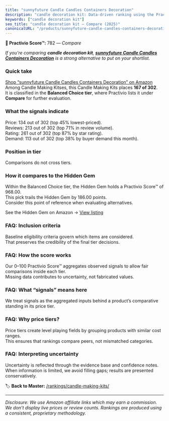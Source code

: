 ```yaml
---
title: "sunnyfuture Candle Candles Containers Decoration"
description: "candle decoration kit: Data-driven ranking using the Practivio Score™. Positioned by quality, value, demand, findability, momentum."
keywords: ["candle decoration kit"]
seo_title: "candle decoration kit — Compare (2025)"
canonicalURL: "/products/sunnyfuture-candle-candles-containers-decoration-B0DSZ4VSQ4/"
---
```


**🛒 Practivio Score™:** 782 — _Compare_


*If you're comparing **candle decoration kit**, **[sunnyfuture Candle Candles Containers Decoration](https://www.amazon.com/dp/B0DSZ4VSQ4?tag=practivio-20)** is a strong alternative to put on your shortlist.*
### Quick take
[Shop “sunnyfuture Candle Candles Containers Decoration” on Amazon](https://www.amazon.com/dp/B0DSZ4VSQ4?tag=practivio-20)
Among Candle Making Kitses, this Candle Making Kits places **167 of 302**.  
It is classified in the **Balanced Choice tier**, where Practivio lists it under **Compare** for further evaluation.

### What the signals indicate
Price: 134 out of 302 (top 45% lowest-priced).  
Reviews: 213 out of 302 (top 71% in review volume).  
Rating: 261 out of 302 (top 87% by star rating).  
Demand: 113 out of 302 (top 38% by buyer demand this month).

### Position in tier
Comparisons do not cross tiers.

### How it compares to the Hidden Gem
Within the Balanced Choice tier, the Hidden Gem holds a Practivio Score™ of 968.00.  
This pick trails the Hidden Gem by 186.00 points.  
Consider this point of reference when evaluating alternatives.  

See the Hidden Gem on Amazon → [View listing](https://www.amazon.com/dp/B09G74PT1J?tag=practivio-20)

### FAQ: Inclusion criteria
Baseline eligibility criteria govern which items are considered.  
That preserves the credibility of the final tier decisions.

### FAQ: How the score works
Our 0–100 Practivio Score™ aggregates observed signals to allow fair comparisons inside each tier.  
Missing data contributes to uncertainty, not fabricated values.

### FAQ: What “signals” means here
We treat signals as the aggregated inputs behind a product’s comparative standing in its price tier.

### FAQ: Why price tiers?
Price tiers create level playing fields by grouping products with similar cost ranges.  
This ensures that rankings compare peers, not mismatched categories.

### FAQ: Interpreting uncertainty
Uncertainty is reflected through the evidence base and confidence notes.  
When information is limited, we avoid filling gaps; results are presented conservatively.

<!-- Missing template for Compare/CompareWithinPriceClass -->


🏷️ **Back to Master:** [/rankings/candle-making-kits/](/rankings/candle-making-kits/)

---
_Disclosure: We use Amazon affiliate links which may earn a commission. We don’t display live prices or review counts. Rankings are produced using a consistent, proprietary methodology._
